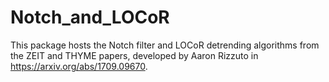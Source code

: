 # Notch_and_LOCoR

This package hosts the Notch filter and LOCoR detrending algorithms from the ZEIT and THYME papers,
developed by Aaron Rizzuto in https://arxiv.org/abs/1709.09670.


